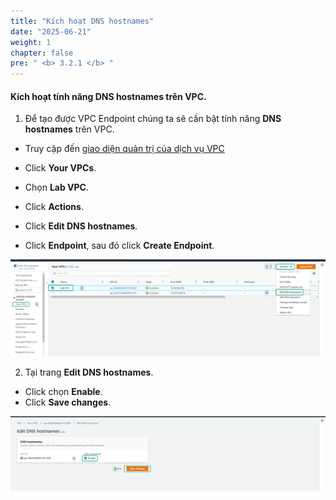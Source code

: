 ```yaml
---
title: "Kích hoạt DNS hostnames"
date: "2025-06-21"
weight: 1
chapter: false
pre: " <b> 3.2.1 </b> "
---
```


#### Kích hoạt tính năng DNS hostnames trên VPC.

1. Để tạo được VPC Endpoint chúng ta sẽ cần bật tính năng **DNS hostnames** trên VPC.

- Truy cập đến [giao diện quản trị của dịch vụ VPC](https://console.aws.amazon.com/vpc/home)
- Click **Your VPCs**.
- Chọn **Lab VPC**.
- Click **Actions**.
- Click **Edit DNS hostnames**.

- Click **Endpoint**, sau đó click **Create Endpoint**.

![Connect](/images/3.connect/009-connect.png)

2. Tại trang **Edit DNS hostnames**.

- Click chọn **Enable**.
- Click **Save changes**.

![Connect](/images/3.connect/010-connect.png)
